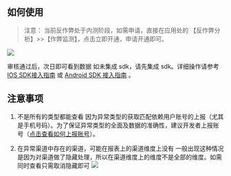 ## 如何使用
>注意：
当前反作弊处于内测阶段，如需申请，直接在应用处的 【反作弊分析】>>【作弊监测】，点击立即开通，申请开通即可。

![](https://main.qcloudimg.com/raw/bb3d53c94163382c26b09200cea19fa6.png)

审核通过后，次日即可看到数据
如未集成 sdk，请先集成 sdk。详细操作请参考[IOS SDK接入指南](http://tce.fsphere.cn/document/product/549/12858) 或 [Android SDK 接入指南](http://tce.fsphere.cn/document/product/549/12863) 。
## 注意事项
1. 不是所有的类型都能查看
因为异常类型的获取匹配依赖用户账号的上报（尤其是手机号码）。为了保证异常类型的全面及数据的准确性，建议开发者上报账号（[点击查看如何上报账号](http://tce.fsphere.cn/document/product/549/13068)）。

2. 在异常渠道中存在的渠道，可能在报表上的渠道维度上没有
一般出现这种情况是因为对渠道做了隐藏处理，所以在渠道维度上的维度不是全部的维度。如需同时查看只需取消隐藏即可
![](https://main.qcloudimg.com/raw/9df642d2279d3b1f2b3c0904a27dfb08.png)